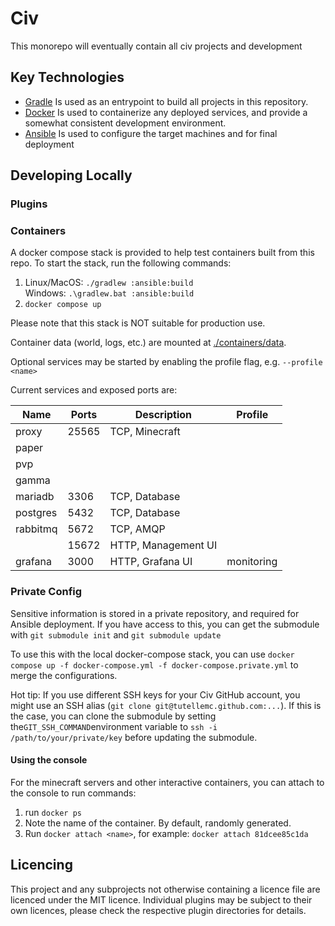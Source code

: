 # Civ

This monorepo will eventually contain all civ projects and development

## Key Technologies

- [Gradle](https://gradle.org/) Is used as an entrypoint to build all projects in this repository.
- [Docker](https://www.docker.com/) Is used to containerize any deployed services,
  and provide a somewhat consistent development environment.
- [Ansible](https://www.ansible.com/) Is used to configure the target machines and for final deployment

## Developing Locally

### Plugins

### Containers
A docker compose stack is provided to help test containers built from
this repo. To start the stack, run the following commands:

1. Linux/MacOS: `./gradlew :ansible:build`  
   Windows: `.\gradlew.bat :ansible:build`
2. `docker compose up`

Please note that this stack is NOT suitable for production use.

Container data (world, logs, etc.) are mounted at [./containers/data](./containers/data).

Optional services may be started by enabling the profile flag, e.g. `--profile <name>`

Current services and exposed ports are:

| Name     | Ports | Description         | Profile    |
|----------|-------|---------------------|------------|
| proxy    | 25565 | TCP, Minecraft      |            |
| paper    |       |                     |            |
| pvp      |       |                     |            |
| gamma    |       |                     |            |
| mariadb  | 3306  | TCP, Database       |            |
| postgres | 5432  | TCP, Database       |            |
| rabbitmq | 5672  | TCP, AMQP           |            |
|          | 15672 | HTTP, Management UI |            |
| grafana  | 3000  | HTTP, Grafana UI    | monitoring |

### Private Config
Sensitive information is stored in a private repository, and required for Ansible deployment.
If you have access to this, you can get the submodule with `git submodule init` and `git submodule update`

To use this with the local docker-compose stack,
you can use `docker compose up -f docker-compose.yml -f docker-compose.private.yml` to merge the configurations.

Hot tip: If you use different SSH keys for your Civ GitHub account, you might use an SSH alias (`git clone git@tutellemc.github.com:...`).
If this is the case, you can clone the submodule by setting the`GIT_SSH_COMMAND`environment variable
to `ssh -i /path/to/your/private/key` before updating the submodule.

#### Using the console
For the minecraft servers and other interactive containers, you can attach to the console to run commands:

1. run `docker ps`
2. Note the name of the container. By default, randomly generated.
3. Run `docker attach <name>`, for example: `docker attach 81dcee85c1da`

## Licencing
This project and any subprojects not otherwise containing a licence file are licenced under the MIT licence.
Individual plugins may be subject to their own licences, please check the respective plugin directories for details.
